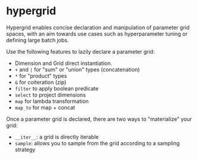 # hypergrid

Hypergrid enables concise declaration and manipulation of parameter grid spaces, with an aim towards use cases such as hyperparameter tuning or defining large batch jobs.

Use the following features to lazily declare a parameter grid:

- Dimension and Grid direct instantiation.
- `+` and `|` for "sum" or "union" types (concatenation)
- `*` for "product" types
- `&` for coiteration (zip)
- `filter` to apply boolean predicate
- `select` to project dimensions
- `map` for lambda transformation
- `map_to` for map + concat

Once a parameter grid is declared, there are two ways to "materialize" your grid:

- `__iter__`: a grid is directly iterable
- `sample`: allows you to sample from the grid according to a sampling strategy
